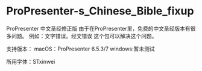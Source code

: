 # ProPresenter-s_Chinese_Bible_fixup
ProPresenter 中文圣经修正版
由于在ProPresenter里，免费的中文圣经版本有很多问题。
例如：文字错误。经文错误
这个包可以解决这个问题。

支持版本：
macOS：ProPresenter 6.5.3/7
windows:暂未测试

所用字体：STxinwei




